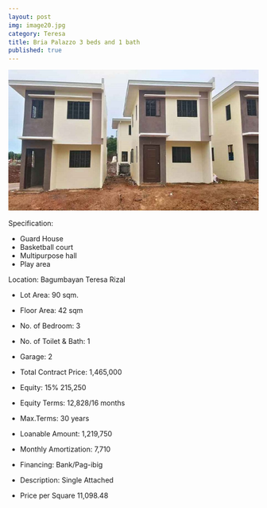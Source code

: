 ```yaml
---
layout: post
img: image20.jpg
category: Teresa
title: Bria Palazzo 3 beds and 1 bath
published: true
---
```



<span class="image featured"><img src="/images/image20.jpg" alt=""></span>

Specification: 

- Guard House
- Basketball court
- Multipurpose hall
- Play area


Location: Bagumbayan Teresa Rizal

- Lot Area: 90 sqm. 
- Floor Area: 42 sqm
- No. of Bedroom: 3
- No. of Toilet & Bath: 1
- Garage: 2
- Total Contract Price: 1,465,000
- Equity: 15% 215,250
- Equity Terms: 12,828/16 months
- Max.Terms: 30 years
- Loanable Amount: 1,219,750
- Monthly Amortization: 7,710
- Financing: Bank/Pag-ibig


- Description: Single Attached
- Price per Square 11,098.48

